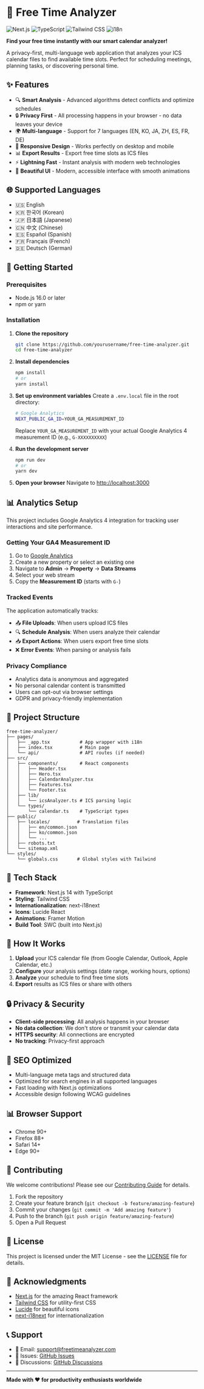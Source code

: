 # 📅 Free Time Analyzer

![Next.js](https://img.shields.io/badge/Next.js-14-black)
![TypeScript](https://img.shields.io/badge/TypeScript-5-blue)
![Tailwind CSS](https://img.shields.io/badge/Tailwind-3-38B2AC)
![i18n](https://img.shields.io/badge/i18n-7_languages-green)

**Find your free time instantly with our smart calendar analyzer!**

A privacy-first, multi-language web application that analyzes your ICS calendar files to find available time slots. Perfect for scheduling meetings, planning tasks, or discovering personal time.

## ✨ Features

- 🔍 **Smart Analysis** - Advanced algorithms detect conflicts and optimize schedules
- 🔒 **Privacy First** - All processing happens in your browser - no data leaves your device  
- 🌍 **Multi-language** - Support for 7 languages (EN, KO, JA, ZH, ES, FR, DE)
- 📱 **Responsive Design** - Works perfectly on desktop and mobile
- 📊 **Export Results** - Export free time slots as ICS files
- ⚡ **Lightning Fast** - Instant analysis with modern web technologies
- 🎨 **Beautiful UI** - Modern, accessible interface with smooth animations

## 🌐 Supported Languages

- 🇺🇸 English
- 🇰🇷 한국어 (Korean)
- 🇯🇵 日本語 (Japanese)
- 🇨🇳 中文 (Chinese)
- 🇪🇸 Español (Spanish)
- 🇫🇷 Français (French)
- 🇩🇪 Deutsch (German)

## 🚀 Getting Started

### Prerequisites

- Node.js 16.0 or later
- npm or yarn

### Installation

1. **Clone the repository**
   ```bash
   git clone https://github.com/yourusername/free-time-analyzer.git
   cd free-time-analyzer
   ```

2. **Install dependencies**
   ```bash
   npm install
   # or
   yarn install
   ```

3. **Set up environment variables**
   Create a `.env.local` file in the root directory:
   ```bash
   # Google Analytics
   NEXT_PUBLIC_GA_ID=YOUR_GA_MEASUREMENT_ID
   ```
   Replace `YOUR_GA_MEASUREMENT_ID` with your actual Google Analytics 4 measurement ID (e.g., `G-XXXXXXXXXX`)

4. **Run the development server**
   ```bash
   npm run dev
   # or
   yarn dev
   ```

5. **Open your browser**
   Navigate to [http://localhost:3000](http://localhost:3000)

## 📊 Analytics Setup

This project includes Google Analytics 4 integration for tracking user interactions and site performance.

### Getting Your GA4 Measurement ID

1. Go to [Google Analytics](https://analytics.google.com/)
2. Create a new property or select an existing one
3. Navigate to **Admin** → **Property** → **Data Streams**
4. Select your web stream
5. Copy the **Measurement ID** (starts with `G-`)

### Tracked Events

The application automatically tracks:
- 📤 **File Uploads**: When users upload ICS files
- 🔍 **Schedule Analysis**: When users analyze their calendar
- 📥 **Export Actions**: When users export free time slots
- ❌ **Error Events**: When parsing or analysis fails

### Privacy Compliance

- Analytics data is anonymous and aggregated
- No personal calendar content is transmitted
- Users can opt-out via browser settings
- GDPR and privacy-friendly implementation

## 📁 Project Structure

```
free-time-analyzer/
├── pages/
│   ├── _app.tsx           # App wrapper with i18n
│   ├── index.tsx          # Main page
│   └── api/               # API routes (if needed)
├── src/
│   ├── components/        # React components
│   │   ├── Header.tsx
│   │   ├── Hero.tsx
│   │   ├── CalendarAnalyzer.tsx
│   │   ├── Features.tsx
│   │   └── Footer.tsx
│   ├── lib/
│   │   └── icsAnalyzer.ts # ICS parsing logic
│   └── types/
│       └── calendar.ts    # TypeScript types
├── public/
│   ├── locales/          # Translation files
│   │   ├── en/common.json
│   │   ├── ko/common.json
│   │   └── ...
│   ├── robots.txt
│   └── sitemap.xml
└── styles/
    └── globals.css       # Global styles with Tailwind
```

## 🔧 Tech Stack

- **Framework**: Next.js 14 with TypeScript
- **Styling**: Tailwind CSS
- **Internationalization**: next-i18next
- **Icons**: Lucide React
- **Animations**: Framer Motion
- **Build Tool**: SWC (built into Next.js)

## 🎯 How It Works

1. **Upload** your ICS calendar file (from Google Calendar, Outlook, Apple Calendar, etc.)
2. **Configure** your analysis settings (date range, working hours, options)
3. **Analyze** your schedule to find free time slots
4. **Export** results as ICS files or share with others

## 🔒 Privacy & Security

- **Client-side processing**: All analysis happens in your browser
- **No data collection**: We don't store or transmit your calendar data
- **HTTPS security**: All connections are encrypted
- **No tracking**: Privacy-first approach

## 🌟 SEO Optimized

- Multi-language meta tags and structured data
- Optimized for search engines in all supported languages
- Fast loading with Next.js optimizations
- Accessible design following WCAG guidelines

## 📊 Browser Support

- Chrome 90+
- Firefox 88+
- Safari 14+
- Edge 90+

## 🤝 Contributing

We welcome contributions! Please see our [Contributing Guide](CONTRIBUTING.md) for details.

1. Fork the repository
2. Create your feature branch (`git checkout -b feature/amazing-feature`)
3. Commit your changes (`git commit -m 'Add amazing feature'`)
4. Push to the branch (`git push origin feature/amazing-feature`)
5. Open a Pull Request

## 📄 License

This project is licensed under the MIT License - see the [LICENSE](LICENSE) file for details.

## 🙏 Acknowledgments

- [Next.js](https://nextjs.org/) for the amazing React framework
- [Tailwind CSS](https://tailwindcss.com/) for utility-first CSS
- [Lucide](https://lucide.dev/) for beautiful icons
- [next-i18next](https://github.com/isaachinman/next-i18next) for internationalization

## 📞 Support

- 📧 Email: support@freetimeanalyzer.com
- 🐛 Issues: [GitHub Issues](https://github.com/yourusername/free-time-analyzer/issues)
- 💬 Discussions: [GitHub Discussions](https://github.com/yourusername/free-time-analyzer/discussions)

---

**Made with ❤️ for productivity enthusiasts worldwide** 